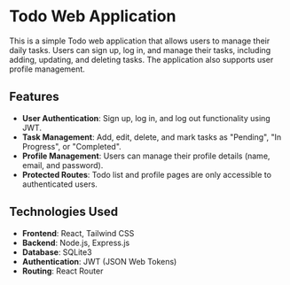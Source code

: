 # Todo Web Application

This is a simple Todo web application that allows users to manage their daily tasks. Users can sign up, log in, and manage their tasks, including adding, updating, and deleting tasks. The application also supports user profile management.

## Features

- **User Authentication**: Sign up, log in, and log out functionality using JWT.
- **Task Management**: Add, edit, delete, and mark tasks as "Pending", "In Progress", or "Completed".
- **Profile Management**: Users can manage their profile details (name, email, and password).
- **Protected Routes**: Todo list and profile pages are only accessible to authenticated users.

## Technologies Used

- **Frontend**: React, Tailwind CSS
- **Backend**: Node.js, Express.js
- **Database**: SQLite3
- **Authentication**: JWT (JSON Web Tokens)
- **Routing**: React Router
